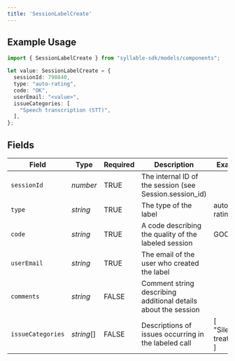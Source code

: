 ```yaml
---
title: 'SessionLabelCreate'
---
```


## Example Usage

```typescript
import { SessionLabelCreate } from "syllable-sdk/models/components";

let value: SessionLabelCreate = {
  sessionId: 790840,
  type: "auto-rating",
  code: "OK",
  userEmail: "<value>",
  issueCategories: [
    "Speech transcription (STT)",
  ],
};
```

## Fields

| Field                                                          | Type                                                           | Required                                                       | Description                                                    | Example                                                        |
| -------------------------------------------------------------- | -------------------------------------------------------------- | -------------------------------------------------------------- | -------------------------------------------------------------- | -------------------------------------------------------------- |
| `sessionId`                                                    | *number*                                                       | TRUE                                             | The internal ID of the session (see Session.session_id)        |                                                                |
| `type`                                                         | *string*                                                       | TRUE                                             | The type of the label                                          | auto-rating                                                    |
| `code`                                                         | *string*                                                       | TRUE                                             | A code describing the quality of the labeled session           | GOOD                                                           |
| `userEmail`                                                    | *string*                                                       | TRUE                                             | The email of the user who created the label                    |                                                                |
| `comments`                                                     | *string*                                                       | FALSE                                             | Comment string describing additional details about the session |                                                                |
| `issueCategories`                                              | *string*[]                                                     | FALSE                                             | Descriptions of issues occurring in the labeled call           | [<br/>"Silent treatment"<br/>]                                 |